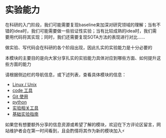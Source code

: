 # 实验能力

在科研的入门阶段，我们可能需要复现baseline来加深对研究领域的理解；当有不错的idea时，我们可能需要做一些验证性实验；当有比较成熟的idea时，我们需要用代码将其实现；同时，我们还需要复现SOTA方法的表现进行对比......

做实验、写代码会在科研的各个阶段出现，因此扎实的实验能力是十分必要的

本模块的主要目的是向大家分享扎实的实验能力具体对应到哪些方面、如何提升这些方面的能力

请根据侧边栏的导航信息，或下述列表，查看具体模块的信息：

- [Linux / Unix](/experiment/os/)
- [code 工具](/experiment/code_tools/)
- [Git 使用](/experiment/git)
- [python](/experiment/python/)
- [实验相关工具](/experiment/experiment_tools/)
- [基础实验指南](/experiment/experiment_guidelines/)

如果您有想要额外分享的信息资源或希望了解的模块，欢迎在下方评论区留言，网站维护者会在第一时间看到，且会酌情将其作为新的模块加入⚡️
